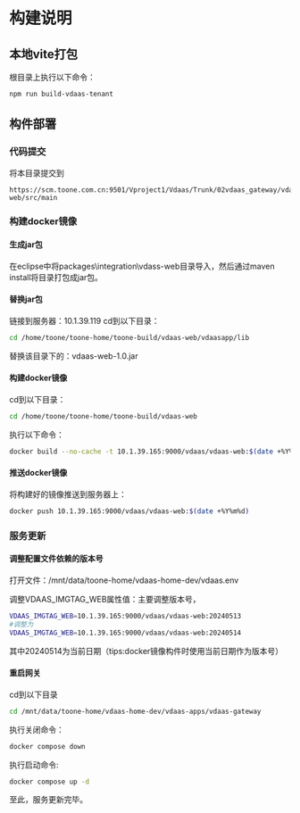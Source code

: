 # 构建说明

## 本地vite打包

根目录上执行以下命令：
```sh
npm run build-vdaas-tenant
```

## 构件部署

### 代码提交
将本目录提交到
```url
https://scm.toone.com.cn:9501/Vproject1/Vdaas/Trunk/02vdaas_gateway/vdaas-web/src/main
```
### 构建docker镜像

#### 生成jar包
在eclipse中将packages\integration\vdass-web目录导入，然后通过maven install将目录打包成jar包。

#### 替换jar包

链接到服务器：10.1.39.119
cd到以下目录：
```sh
cd /home/toone/toone-home/toone-build/vdaas-web/vdaasapp/lib
```
替换该目录下的：vdaas-web-1.0.jar

#### 构建docker镜像
cd到以下目录：
```sh
cd /home/toone/toone-home/toone-build/vdaas-web
```
执行以下命令：
```sh
docker build --no-cache -t 10.1.39.165:9000/vdaas/vdaas-web:$(date +%Y%m%d) .
```

#### 推送docker镜像
将构建好的镜像推送到服务器上：
```sh
docker push 10.1.39.165:9000/vdaas/vdaas-web:$(date +%Y%m%d)
```

### 服务更新

#### 调整配置文件依赖的版本号

打开文件：/mnt/data/toone-home/vdaas-home-dev/vdaas.env

调整VDAAS_IMGTAG_WEB属性值：主要调整版本号，
```sh
VDAAS_IMGTAG_WEB=10.1.39.165:9000/vdaas/vdaas-web:20240513
#调整为
VDAAS_IMGTAG_WEB=10.1.39.165:9000/vdaas/vdaas-web:20240514
```
其中20240514为当前日期（tips:docker镜像构件时使用当前日期作为版本号）

#### 重启网关

cd到以下目录
```sh
cd /mnt/data/toone-home/vdaas-home-dev/vdaas-apps/vdaas-gateway
```
执行关闭命令：
```sh
docker compose down
```
执行启动命令:
```sh
docker compose up -d
```
至此，服务更新完毕。
